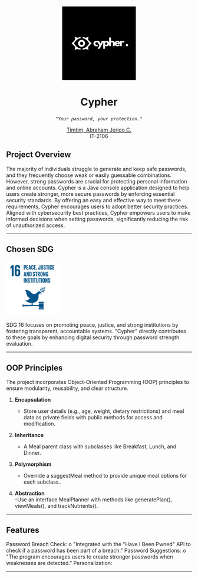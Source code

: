 <p align="center">
  <img src="cypherlogo.png" width="200" />
</p>

<h1 align="center">Cypher</h1>

<p align="center">
    <em><code> "Your password, your protection." </code></em>
</p>

<p align="center">
    <a href="https://github.com/jericotimtim">Timtim, Abraham Jerico C.</a><br>
    IT-2106
</p>

##  Project Overview

The majority of individuals struggle to generate and keep safe passwords, and they frequently choose weak or easily guessable combinations. However, strong passwords are crucial for protecting personal information and online accounts. Cypher is a Java console application designed to help users create stronger, more secure passwords by enforcing essential security standards. By offering an easy and effective way to meet these requirements, Cypher encourages users to adopt better security practices. Aligned with cybersecurity best practices, Cypher empowers users to make informed decisions when setting passwords, significantly reducing the risk of unauthorized access.


---

## Chosen SDG
<p>
  <img src="sdg.jpg" alt="SDG 16" width="150" />  
</p>
SDG 16 focuses on promoting peace, justice, and strong institutions by fostering transparent, accountable systems. "Cypher" directly contributes to these goals by enhancing digital security through password strength evaluation.

---

## OOP Principles
The project incorporates Object-Oriented Programming (OOP) principles to ensure modularity, reusability, and clear structure.

1. **Encapsulation**  
   - Store user details (e.g., age, weight, dietary restrictions) and meal data as private fields with public methods for access and modification.  

2. **Inheritance**  
   - A Meal parent class with subclasses like Breakfast, Lunch, and Dinner.  

3. **Polymorphism**  
   - Override a suggestMeal method to provide unique meal options for each subclass..  

4. **Abstraction**  
   -Use an interface MealPlanner with methods like generatePlan(), viewMeals(), and trackNutrients().

---


## Features
Password Breach Check:
o   "Integrated with the "Have I Been Pwned" API to check if a password has been part of a breach."
Password Suggestions:
o   "The program encourages users to create stronger passwords when weaknesses are detected."
Personalization:




---
